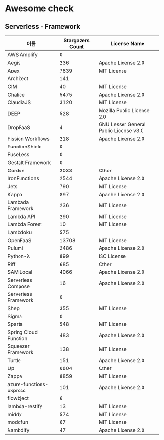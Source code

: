 # Awesome check

## Serverless - Framework

|이름|Stargazers Count|License Name|
|---|---|---|
|AWS Amplify|0||
|Aegis|236|Apache License 2.0|
|Apex|7639|MIT License|
|Architect|141||
|CIM|40|MIT License|
|Chalice|5475|Apache License 2.0|
|ClaudiaJS|3120|MIT License|
|DEEP|528|Mozilla Public License 2.0|
|DropFaaS|4|GNU Lesser General Public License v3.0|
|Fission Workflows|218|Apache License 2.0|
|FunctionShield|0||
|FuseLess|0||
|Gestalt Framework|0||
|Gordon|2033|Other|
|IronFunctions|2544|Apache License 2.0|
|Jets|790|MIT License|
|Kappa|897|Apache License 2.0|
|Lambada Framework|236|MIT License|
|Lambda API|290|MIT License|
|Lambda Forest|10|MIT License|
|Lambdoku|575||
|OpenFaaS|13708|MIT License|
|Pulumi|2486|Apache License 2.0|
|Python-λ|899|ISC License|
|Riff|685|Other|
|SAM Local|4066|Apache License 2.0|
|Serverless Compose|16|Apache License 2.0|
|Serverless Framework|0||
|Shep|355|MIT License|
|Sigma|0||
|Sparta|548|MIT License|
|Spring Cloud Function|483|Apache License 2.0|
|Squeezer Framework|138|MIT License|
|Turtle|151|Apache License 2.0|
|Up|6804|Other|
|Zappa|8859|MIT License|
|azure-functions-express|101|Apache License 2.0|
|flowbject|6||
|lambda-restify|13|MIT License|
|middy|574|MIT License|
|modofun|67|MIT License|
|λambdify|47|Apache License 2.0|

